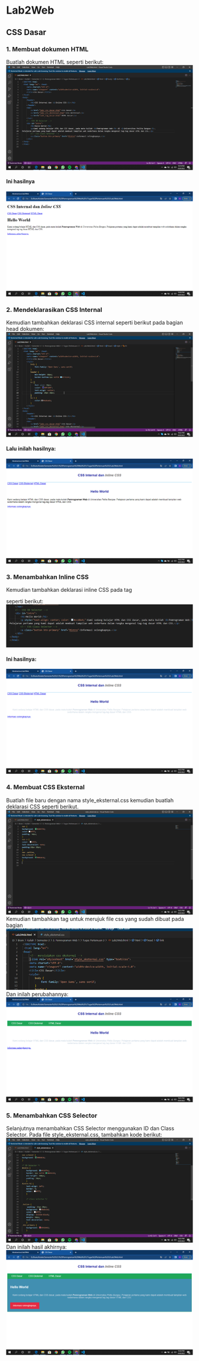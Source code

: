 # Lab2Web

## CSS Dasar

### 1. Membuat dokumen HTML 
Buatlah dokumen HTML seperti berikut:
![Syntax](1.png) <br>
#### Ini hasilnya
![Hasil](2.png) <br>

### 2. Mendeklarasikan CSS Internal
Kemudian tambahkan deklarasi CSS internal seperti berikut pada bagian head dokumen:
![Syntax](3.png) <br>
#### Lalu inilah hasilnya:
![Hasil](4.png) <br>

### 3. Menambahkan Inline CSS
Kemudian tambahkan deklarasi inline CSS pada tag <p> seperti berikut: 
![Syntax](5.png) <br>
#### Ini hasilnya:
![Hasil](6.png) <br>

### 4. Membuat CSS Eksternal 
Buatlah file baru dengan nama style_eksternal.css kemudian buatlah deklarasi CSS seperti berikut. 
![Syntax](8.png) <br>
Kemudian tambahkan tag <link> untuk merujuk file css yang sudah dibuat pada bagian <head> 
![Source](7.png) <br>
Dan inilah perubahannya:
![Hasil](9.png) <br>

### 5. Menambahkan CSS Selector 
Selanjutnya menambahkan CSS Selector menggunakan ID dan Class Selector. Pada file style_eksternal.css, tambahkan kode berikut:
![Source](10.png) <br>
Dan inilah hasil akhirnya:
![Source](11.png) <br>